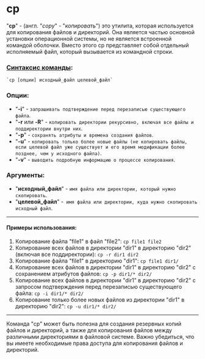 # cp

"**cp**" - (англ. "*copy*" - "*копировать*") это утилита, которая используется для копирования файлов и директорий. Она является частью основной установки операционной системы, но не является встроенной командой оболочки. Вместо этого cp представляет собой отдельный исполняемый файл, который вызывается из командной строки.


### [Синтаксис команды](../glossary.md#cинтаксис-консольных-команд):
    `cp [опции] исходный_файл целевой_файл`

### Опции:
* "**-i**" - `запрашивать подтверждение перед перезаписью существующего файла`.
* "**-r** или **-R**" - `копировать директории рекурсивно, включая все файлы и поддиректории внутри них`.
* "**-p**" - `сохранять атрибуты и времена создания файлов`.
* "**-u**" - `копировать только более новые файлы (не копировать файлы, если целевой файл уже существует и его время модификации более позднее, чем у исходного файла)`.
* "**-v**" - `выводить подробную информацию о процессе копирования`.

### Аргументы:
* "**исходный_файл**" - `имя файла или директории, который нужно скопировать`.
* "**целевой_файл**" -` имя файла или директории, куда нужно скопировать исходный файл`.

***

#### Примеры использования:
1. Копирование файла "file1" в файл "file2":
    `cp file1 file2`
2. Копирование всех файлов в директории "dir1" в директорию "dir2" (включая все поддиректории):
    `cp -r dir1 dir2`
3. Копирование файла "file1" в директорию "dir1":
    `cp file1 dir1/`
4. Копирование всех файлов в директории "dir1" в директорию "dir2" с сохранением атрибутов файлов:
    `cp -p dir1/* dir2/`
5. Копирование всех файлов в директории "dir1" в директорию "dir2" с запросом подтверждения перед перезаписью существующего файла:
    `cp -i dir1/* dir2/`
6. Копирование только более новых файлов из директории "dir1" в директорию "dir2":
    `cp -u dir1/* dir2/`

***

Команда "cp" может быть полезна для создания резервных копий файлов и директорий, а также для копирования файлов между различными директориями в файловой системе. Важно убедиться, что вы имеете необходимые права доступа для копирования файлов и директорий.